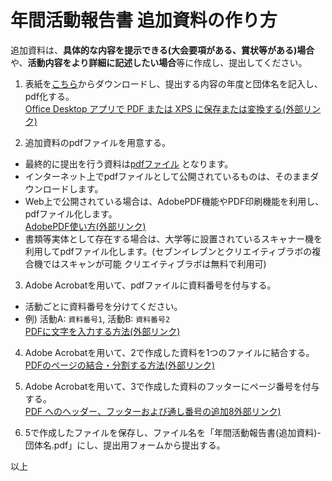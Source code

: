# 年間活動報告書 追加資料の作り方

追加資料は、**具体的な内容を提示できる(大会要項がある、賞状等がある)場合**や、**活動内容をより詳細に記述したい場合**等に作成し、提出してください。

1. 表紙を[こちら](https://github.com/daigi-fit/publish/raw/main/annual-activity-report/distribution/%E5%B9%B4%E9%96%93%E6%B4%BB%E5%8B%95%E5%A0%B1%E5%91%8A%E6%9B%B8%20%E8%BF%BD%E5%8A%A0%E8%B3%87%E6%96%99%20%E8%A1%A8%E7%B4%99%E3%83%86%E3%83%B3%E3%83%97%E3%83%AC%E3%83%BC%E3%83%88.docx)からダウンロードし、提出する内容の年度と団体名を記入し、pdf化する。  
[Office Desktop アプリで PDF または XPS に保存または変換する(外部リンク)](https://support.microsoft.com/ja-jp/office/office-desktop-%E3%82%A2%E3%83%97%E3%83%AA%E3%81%A7-pdf-%E3%81%BE%E3%81%9F%E3%81%AF-xps-%E3%81%AB%E4%BF%9D%E5%AD%98%E3%81%BE%E3%81%9F%E3%81%AF%E5%A4%89%E6%8F%9B%E3%81%99%E3%82%8B-d85416c5-7d77-4fd6-a216-6f4bf7c7c110)

2. 追加資料のpdfファイルを用意する。  
- 最終的に提出を行う資料は<ins>pdfファイル</ins> となります。
- インターネット上でpdfファイルとして公開されているものは、そのままダウンロードします。
- Web上で公開されている場合は、AdobePDF機能やPDF印刷機能を利用し、pdfファイル化します。  
[AdobePDF使い方(外部リンク)](https://www.adobe.com/jp/acrobat/hub/how-to/how-to-convert-web-page-to-pdf)
- 書類等実体として存在する場合は、大学等に設置されているスキャナー機を利用してpdfファイル化します。(セブンイレブンとクリエイティブラボの複合機ではスキャンが可能 クリエイティブラボは無料で利用可)

3. Adobe Acrobatを用いて、pdfファイルに資料番号を付与する。  
- 活動ごとに資料番号を分けてください。  
- 例)  活動A: `資料番号1`, 活動B: `資料番号2`    
[PDFに文字を入力する方法(外部リンク)](https://www.adobe.com/jp/acrobat/hub/how-to/how-to-write-on-pdf-pc)

4. Adobe Acrobatを用いて、2で作成した資料を1つのファイルに結合する。  
[PDFのページの結合・分割する方法(外部リンク)](https://helpx.adobe.com/jp/acrobat/how-to/combine-merge-split-extract-pdf-files.html)

5. Adobe Acrobatを用いて、3で作成した資料のフッターにページ番号を付与する。  
[PDF へのヘッダー、フッターおよび通し番号の追加8外部リンク)](https://helpx.adobe.com/jp/acrobat/using/add-headers-footers-pdfs.html)

6. 5で作成したファイルを保存し、ファイル名を「年間活動報告書(追加資料)-団体名.pdf」にし、提出用フォームから提出する。

以上